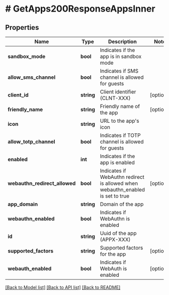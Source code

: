 # # GetApps200ResponseAppsInner

## Properties

Name | Type | Description | Notes
------------ | ------------- | ------------- | -------------
**sandbox_mode** | **bool** | Indicates if the app is in sandbox mode |
**allow_sms_channel** | **bool** | Indicates if SMS channel is allowed for guests |
**client_id** | **string** | Client identifier (CLNT-XXX) | [optional]
**friendly_name** | **string** | Friendly name of the app | [optional]
**icon** | **string** | URL to the app&#39;s icon |
**allow_totp_channel** | **bool** | Indicates if TOTP channel is allowed for guests |
**enabled** | **int** | Indicates if the app is enabled |
**webauthn_redirect_allowed** | **bool** | Indicates if WebAuthn redirect is allowed when webauthn_enabled is set to true | [optional]
**app_domain** | **string** | Domain of the app |
**webauthn_enabled** | **bool** | Indicates if WebAuthn is enabled |
**id** | **string** | Uuid of the app (APPX-XXX) |
**supported_factors** | **string** | Supported factors for the app | [optional]
**webauth_enabled** | **bool** | Indicates if WebAuth is enabled | [optional]

[[Back to Model list]](../../README.md#models) [[Back to API list]](../../README.md#endpoints) [[Back to README]](../../README.md)
